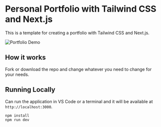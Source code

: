 # Personal Portfolio with Tailwind CSS and Next.js

This is a template for creating a portfolio with Tailwind CSS and Next.js.

![Portfolio Demo](demo/portfolioDemo.gif)

## How it works

Fork or download the repo and change whatever you need to change for your needs.

## Running Locally

Can run the application in VS Code or a terminal and it will be available at `http://localhost:3000`.

```bash
npm install
npm run dev
```
